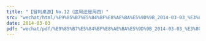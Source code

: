 ```yaml
---
title: "【冒刺桌游】No.12（这周还是周四）"
src: "wechat/html/%E9%85%B7%E5%84%BF%E8%AE%BA%E5%9D%9B_2014-03-03_%E3%80%90%E5%86%92%E5%88%BA%E6%A1%8C%E6%B8%B8%E3%80%91No.12%EF%BC%88%E8%BF%99%E5%91%A8%E8%BF%98%E6%98%AF%E5%91%A8%E5%9B%9B%EF%BC%89.html"
date: 2014-03-03
pdf: "wechat/pdf/%E9%85%B7%E5%84%BF%E8%AE%BA%E5%9D%9B_2014-03-03_%E3%80%90%E5%86%92%E5%88%BA%E6%A1%8C%E6%B8%B8%E3%80%91No.12%EF%BC%88%E8%BF%99%E5%91%A8%E8%BF%98%E6%98%AF%E5%91%A8%E5%9B%9B%EF%BC%89.pdf"
---
```

